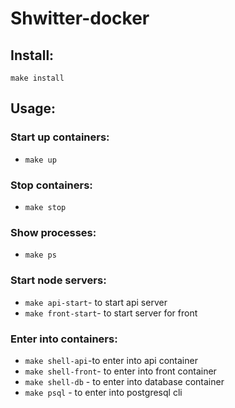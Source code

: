 # Shwitter-docker

## Install:
`make install`

## Usage:
### Start up containers:
- `make up`
### Stop containers:
- `make stop`
### Show processes:
- `make ps`
### Start node servers:
- `make api-start`- to start api server
- `make front-start`- to start server for front
### Enter into containers:
- `make shell-api`-to enter into api container
- `make shell-front`- to enter into front container
- `make shell-db` - to enter into database container
- `make psql` - to enter into postgresql cli
